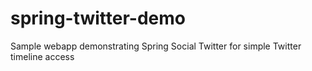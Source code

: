 spring-twitter-demo
===================

Sample webapp demonstrating Spring Social Twitter for simple Twitter timeline access